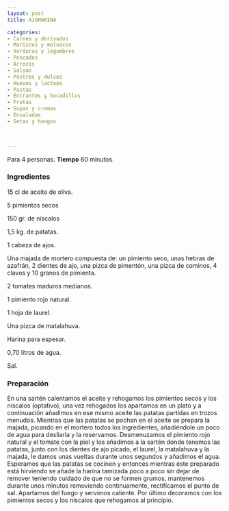 ```yaml
---
layout: post
title: AJOHARINA

categories:
- Carnes y derivados
- Mariscos y moluscos
- Verduras y legumbres
- Pescados
- Arroces
- Salsas
- Postres y dulces
- Huevos y lacteos
- Pastas
- Entrantes y bocadillos
- Frutas
- Sopas y cremas
- Ensaladas
- Setas y hongos
 


---
```


Para 4 personas.
<b>Tiempo</b> 60 minutos.

<h3>Ingredientes</h3>

15 cl de aceite de oliva.

5 pimientos secos

150 gr. de níscalos

1,5 kg. de patatas.

1 cabeza de ajos.

Una majada de mortero compuesta de: un pimiento seco, unas hebras de azafrán, 2 dientes de ajo, una pizca de pimentón, una pizca de cominos, 4 clavos y 10 granos de pimienta.

2 tomates maduros medianos.

1 pimiento rojo natural.

1 hoja de laurel.

Una pizca de matalahuva.

Harina para espesar.

0,70 litros de agua.

Sal.

<h3>Preparación</h3>

En una sartén calentamos el aceite y rehogamos los pimientos secos y los níscalos (optativo), una vez rehogados los apartamos en un plato y a continuación añadimos en ese mismo aceite las patatas partidas en trozos menudos. Mientras que las patatas se pochan en el aceite se prepara la majada, picando en el mortero todos los ingredientes, añadiéndole un poco de agua para desliarla y la reservamos. Desmenuzamos el pimiento rojo natural y el tomate con la piel y los añadimos a la sartén donde tenemos  las patatas, junto con los dientes de ajo picado, el laurel, la matalahuva y la majada, le damos unas vueltas durante unos segundos y añadimos el agua. Esperamos que las patatas se cocinen y entonces mientras éste preparado está hirviendo se añade la harina tamizada poco a poco sin dejar de remover teniendo cuidado de que no se formen grumos, mantenemos durante unos minutos removiendo continuamente, rectificamos el punto de sal. Apartamos del fuego y servimos caliente. Por último decoramos con los pimientos secos y los níscalos que rehogamos al principio.

